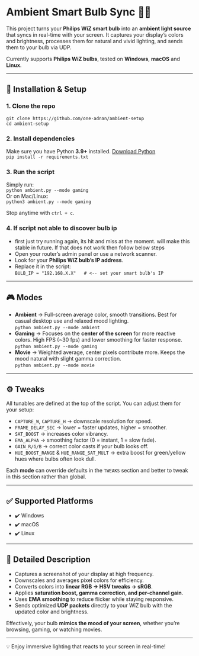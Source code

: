 # Ambient Smart Bulb Sync 🎨💡

This project turns your **Philips WiZ smart bulb** into an **ambient light source** that syncs in real-time with your screen. It captures your display’s colors and brightness, processes them for natural and vivid lighting, and sends them to your bulb via UDP.

Currently supports **Philips WiZ bulbs**, tested on **Windows**, **macOS** and **Linux**.

---

## 🚀 Installation & Setup

### 1. Clone the repo

`git clone https://github.com/one-adnan/ambient-setup`  
`cd ambient-setup`

### 2. Install dependencies

Make sure you have Python **3.9+** installed. [Download Python](https://www.python.org/downloads/)  
`pip install -r requirements.txt`

### 3. Run the script

Simply run:  
`python ambient.py --mode gaming`  
Or on Mac/Linux:  
`python3 ambient.py --mode gaming`

Stop anytime with `ctrl + c`.

### 4. If script not able to discover bulb ip

- first just try running again, its hit and miss at the moment. will make this stable in future. If that does not work then follow below steps
- Open your router’s admin panel or use a network scanner.
- Look for your **Philips WiZ bulb’s IP address**.
- Replace it in the script:  
  `BULB_IP = "192.168.X.X"   # <-- set your smart bulb's IP`

---

## 🎮 Modes

- **Ambient** → Full-screen average color, smooth transitions. Best for casual desktop use and relaxed mood lighting.  
  `python ambient.py --mode ambient`
- **Gaming** → Focuses on the **center of the screen** for more reactive colors. High FPS (~30 fps) and lower smoothing for faster response.  
  `python ambient.py --mode gaming`
- **Movie** → Weighted average, center pixels contribute more. Keeps the mood natural with slight gamma correction.  
  `python ambient.py --mode movie`

---

## ⚙️ Tweaks

All tunables are defined at the top of the script. You can adjust them for your setup:

- `CAPTURE_W`, `CAPTURE_H` → downscale resolution for speed.
- `FRAME_DELAY_SEC` → lower = faster updates, higher = smoother.
- `SAT_BOOST` → increases color vibrancy.
- `EMA_ALPHA` → smoothing factor (0 = instant, 1 = slow fade).
- `GAIN_R/G/B` → correct color casts if your bulb looks off.
- `HUE_BOOST_RANGE` & `HUE_RANGE_SAT_MULT` → extra boost for green/yellow hues where bulbs often look dull.

Each **mode** can override defaults in the `TWEAKS` section and better to tweak in this section rather than global.

---

## ✅ Supported Platforms

- ✔️ Windows
- ✔️ macOS
- ✔️ Linux

---

## 📖 Detailed Description

- Captures a screenshot of your display at high frequency.
- Downscales and averages pixel colors for efficiency.
- Converts colors into **linear RGB → HSV tweaks → sRGB**.
- Applies **saturation boost, gamma correction, and per-channel gain**.
- Uses **EMA smoothing** to reduce flicker while staying responsive.
- Sends optimized **UDP packets** directly to your WiZ bulb with the updated color and brightness.

Effectively, your bulb **mimics the mood of your screen**, whether you’re browsing, gaming, or watching movies.

---

💡 Enjoy immersive lighting that reacts to your screen in real-time!

